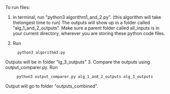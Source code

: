 To run files:

1. In terminal, run "python3 algorithm1_and_2.py". (this algorithm will take thelongest time to run)
  The outputs will show up in a folder called "alg_1_and_2_outputs". 
  Make sure a parent folder called all_inputs is in your current directory, wherever you are storing these python code files.
2. Run

         python3 algorithm3.py
  Outputs will be in folder "lg_3_outputs"
3. Compare the outputs using output_comparer.py. Run

         python3 output_comparer.py alg_1_and_2_outputs alg_3_outputs
    
   Output will go to folder "outputs_combined".
